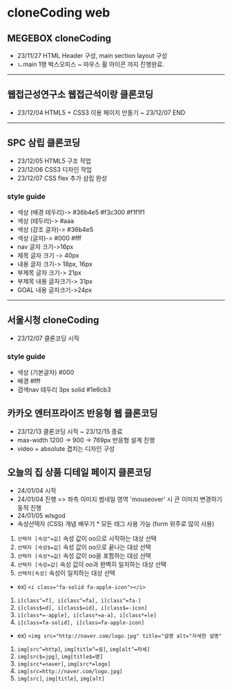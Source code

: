 # cloneCoding web
## MEGEBOX cloneCoding
* 23/11/27 HTML Header 구성, main section layout 구성
* ㄴmain 1행 박스오피스 ~ 마우스 휠 아이콘 까지 진행완료.
----
## 웹접근성연구소 웹접근석이랑 클론코딩
* 23/12/04 HTML5 + CSS3 이용 페이지 만들기 ~ 23/12/07 END
----
## SPC 삼립 클론코딩
* 23/12/05 HTML5 구조 작업
* 23/12/06 CSS3 디자인 작업
* 23/12/07 CSS flex 추가 삼립 완성
### style guide
* 색상 (배경 테두리)-> #36b4e5 #f3c300 #f1f1f1
* 색상 (테두리)-> #aaa
* 색상 (강조 글자)-> #36b4e5
* 색상 (글자)-> #000 #fff
* nav 글자 크기->16px
* 제목 글자 크기 -> 40px
* 내용 글자 크기-> 18px, 16px
* 부제목 글자 크기-> 21px
* 부제목 내용 글자크기-> 31px
* GOAL 내용 글자크기->24px
----
## 서울시청 cloneCoding
* 23/12/07 클론코딩 시작
### style guide
* 색상 (기본글자) #000
* 배경 #fff
* 검색nav 테두리 3px solid #1e6cb3
## 카카오 엔터프라이즈 반응형 웹 클론코딩
* 23/12/13 클론코딩 시작 ~ 23/12/15 종료
* max-width 1200 -> 900 -> 769px 반응형 설계 진행
* video + absolute 겹치는 디자인 구성
## 오늘의 집 상품 디테일 페이지 클론코딩
* 24/01/04 시작
* 24/01/04 진행 => 좌측 이미지 썸네일 영역 'mouseover' 시 큰 이미지 변경하기 동적 진행
* 24/01/05 wlsgod
* 속성선택자 (CSS) 개념 배우기 * 모든 태그 사용 가능 (form 위주로 많이 사용)
1. `선택자 [속성^=값]` 속성 값이 oo으로 시작하는 대상 선택
2. `선택자 [속성$=값]` 속성 값이 oo으로 끝나는 대상 선택
3. `선택자 [속성*=값]` 속성 값이 oo을 포함하는 대상 선택
4. `선택자 [속성=값]` 속성 값이 oo과 완벽히 일치하는 대상 선택
5. `선택자[속성]` 속성이 일치하는 대상 선택
* ex) `<i class="fa-solid fa-apple-icon"></i>`
1. `i[class^=f], i[class^=fa], i[class^=fa-]`
2. `i[class$=d], i[class$=id], i[class$=-icon]`
3. `i[class*=-apple], i[class*=a-a], i[class*=le]`
4. `i[class=fa-solid], i[class=fa-apple-icon]`
* ex) ` <img src="http://naver.com/logo.jpg" title="설명 alt="자세한 설명" `
1. `img[src^=http]`, `img[title^=설]`, `img[alt^=자세]`
2. `img[src$=jpg]`, `img[title$=명]`
3. `img[src*=naver]`, `img[src*=logo]`
4. `img[src=http://naver.com/logo.jpg]`
5. `img[src]`, `img[title]`, `img[alt]`